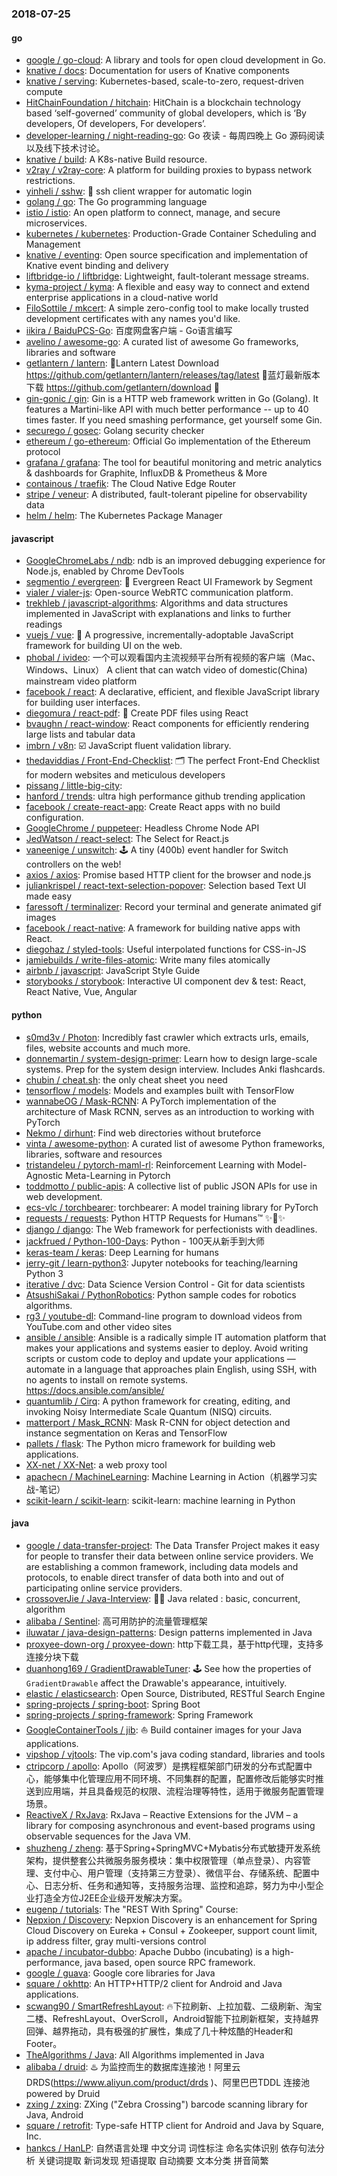 ### 2018-07-25

#### go
* [google / go-cloud](https://github.com/google/go-cloud): A library and tools for open cloud development in Go.
* [knative / docs](https://github.com/knative/docs): Documentation for users of Knative components
* [knative / serving](https://github.com/knative/serving): Kubernetes-based, scale-to-zero, request-driven compute
* [HitChainFoundation / hitchain](https://github.com/HitChainFoundation/hitchain): HitChain is a blockchain technology based ‘self-governed’ community of global developers, which is ‘By developers, Of developers, For developers’.
* [developer-learning / night-reading-go](https://github.com/developer-learning/night-reading-go): Go 夜读 - 每周四晚上 Go 源码阅读以及线下技术讨论。
* [knative / build](https://github.com/knative/build): A K8s-native Build resource.
* [v2ray / v2ray-core](https://github.com/v2ray/v2ray-core): A platform for building proxies to bypass network restrictions.
* [yinheli / sshw](https://github.com/yinheli/sshw): 🐝 ssh client wrapper for automatic login
* [golang / go](https://github.com/golang/go): The Go programming language
* [istio / istio](https://github.com/istio/istio): An open platform to connect, manage, and secure microservices.
* [kubernetes / kubernetes](https://github.com/kubernetes/kubernetes): Production-Grade Container Scheduling and Management
* [knative / eventing](https://github.com/knative/eventing): Open source specification and implementation of Knative event binding and delivery
* [liftbridge-io / liftbridge](https://github.com/liftbridge-io/liftbridge): Lightweight, fault-tolerant message streams.
* [kyma-project / kyma](https://github.com/kyma-project/kyma): A flexible and easy way to connect and extend enterprise applications in a cloud-native world
* [FiloSottile / mkcert](https://github.com/FiloSottile/mkcert): A simple zero-config tool to make locally trusted development certificates with any names you'd like.
* [iikira / BaiduPCS-Go](https://github.com/iikira/BaiduPCS-Go): 百度网盘客户端 - Go语言编写
* [avelino / awesome-go](https://github.com/avelino/awesome-go): A curated list of awesome Go frameworks, libraries and software
* [getlantern / lantern](https://github.com/getlantern/lantern): 🔴Lantern Latest Download https://github.com/getlantern/lantern/releases/tag/latest 🔴蓝灯最新版本下载 https://github.com/getlantern/download 🔴
* [gin-gonic / gin](https://github.com/gin-gonic/gin): Gin is a HTTP web framework written in Go (Golang). It features a Martini-like API with much better performance -- up to 40 times faster. If you need smashing performance, get yourself some Gin.
* [securego / gosec](https://github.com/securego/gosec): Golang security checker
* [ethereum / go-ethereum](https://github.com/ethereum/go-ethereum): Official Go implementation of the Ethereum protocol
* [grafana / grafana](https://github.com/grafana/grafana): The tool for beautiful monitoring and metric analytics & dashboards for Graphite, InfluxDB & Prometheus & More
* [containous / traefik](https://github.com/containous/traefik): The Cloud Native Edge Router
* [stripe / veneur](https://github.com/stripe/veneur): A distributed, fault-tolerant pipeline for observability data
* [helm / helm](https://github.com/helm/helm): The Kubernetes Package Manager

#### javascript
* [GoogleChromeLabs / ndb](https://github.com/GoogleChromeLabs/ndb): ndb is an improved debugging experience for Node.js, enabled by Chrome DevTools
* [segmentio / evergreen](https://github.com/segmentio/evergreen): 🌲 Evergreen React UI Framework by Segment
* [vialer / vialer-js](https://github.com/vialer/vialer-js): Open-source WebRTC communication platform.
* [trekhleb / javascript-algorithms](https://github.com/trekhleb/javascript-algorithms): Algorithms and data structures implemented in JavaScript with explanations and links to further readings
* [vuejs / vue](https://github.com/vuejs/vue): 🖖 A progressive, incrementally-adoptable JavaScript framework for building UI on the web.
* [phobal / ivideo](https://github.com/phobal/ivideo): 一个可以观看国内主流视频平台所有视频的客户端（Mac、Windows、Linux） A client that can watch video of domestic(China) mainstream video platform
* [facebook / react](https://github.com/facebook/react): A declarative, efficient, and flexible JavaScript library for building user interfaces.
* [diegomura / react-pdf](https://github.com/diegomura/react-pdf): 📄 Create PDF files using React
* [bvaughn / react-window](https://github.com/bvaughn/react-window): React components for efficiently rendering large lists and tabular data
* [imbrn / v8n](https://github.com/imbrn/v8n): ☑️ JavaScript fluent validation library.
* [thedaviddias / Front-End-Checklist](https://github.com/thedaviddias/Front-End-Checklist): 🗂 The perfect Front-End Checklist for modern websites and meticulous developers
* [pissang / little-big-city](https://github.com/pissang/little-big-city): 
* [hanford / trends](https://github.com/hanford/trends): ultra high performance github trending application
* [facebook / create-react-app](https://github.com/facebook/create-react-app): Create React apps with no build configuration.
* [GoogleChrome / puppeteer](https://github.com/GoogleChrome/puppeteer): Headless Chrome Node API
* [JedWatson / react-select](https://github.com/JedWatson/react-select): The Select for React.js
* [vaneenige / unswitch](https://github.com/vaneenige/unswitch): 🕹 A tiny (400b) event handler for Switch controllers on the web!
* [axios / axios](https://github.com/axios/axios): Promise based HTTP client for the browser and node.js
* [juliankrispel / react-text-selection-popover](https://github.com/juliankrispel/react-text-selection-popover): Selection based Text UI made easy
* [faressoft / terminalizer](https://github.com/faressoft/terminalizer): Record your terminal and generate animated gif images
* [facebook / react-native](https://github.com/facebook/react-native): A framework for building native apps with React.
* [diegohaz / styled-tools](https://github.com/diegohaz/styled-tools): Useful interpolated functions for CSS-in-JS
* [jamiebuilds / write-files-atomic](https://github.com/jamiebuilds/write-files-atomic): Write many files atomically
* [airbnb / javascript](https://github.com/airbnb/javascript): JavaScript Style Guide
* [storybooks / storybook](https://github.com/storybooks/storybook): Interactive UI component dev & test: React, React Native, Vue, Angular

#### python
* [s0md3v / Photon](https://github.com/s0md3v/Photon): Incredibly fast crawler which extracts urls, emails, files, website accounts and much more.
* [donnemartin / system-design-primer](https://github.com/donnemartin/system-design-primer): Learn how to design large-scale systems. Prep for the system design interview. Includes Anki flashcards.
* [chubin / cheat.sh](https://github.com/chubin/cheat.sh): the only cheat sheet you need
* [tensorflow / models](https://github.com/tensorflow/models): Models and examples built with TensorFlow
* [wannabeOG / Mask-RCNN](https://github.com/wannabeOG/Mask-RCNN): A PyTorch implementation of the architecture of Mask RCNN, serves as an introduction to working with PyTorch
* [Nekmo / dirhunt](https://github.com/Nekmo/dirhunt): Find web directories without bruteforce
* [vinta / awesome-python](https://github.com/vinta/awesome-python): A curated list of awesome Python frameworks, libraries, software and resources
* [tristandeleu / pytorch-maml-rl](https://github.com/tristandeleu/pytorch-maml-rl): Reinforcement Learning with Model-Agnostic Meta-Learning in Pytorch
* [toddmotto / public-apis](https://github.com/toddmotto/public-apis): A collective list of public JSON APIs for use in web development.
* [ecs-vlc / torchbearer](https://github.com/ecs-vlc/torchbearer): torchbearer: A model training library for PyTorch
* [requests / requests](https://github.com/requests/requests): Python HTTP Requests for Humans™ ✨🍰✨
* [django / django](https://github.com/django/django): The Web framework for perfectionists with deadlines.
* [jackfrued / Python-100-Days](https://github.com/jackfrued/Python-100-Days): Python - 100天从新手到大师
* [keras-team / keras](https://github.com/keras-team/keras): Deep Learning for humans
* [jerry-git / learn-python3](https://github.com/jerry-git/learn-python3): Jupyter notebooks for teaching/learning Python 3
* [iterative / dvc](https://github.com/iterative/dvc): Data Science Version Control - Git for data scientists
* [AtsushiSakai / PythonRobotics](https://github.com/AtsushiSakai/PythonRobotics): Python sample codes for robotics algorithms.
* [rg3 / youtube-dl](https://github.com/rg3/youtube-dl): Command-line program to download videos from YouTube.com and other video sites
* [ansible / ansible](https://github.com/ansible/ansible): Ansible is a radically simple IT automation platform that makes your applications and systems easier to deploy. Avoid writing scripts or custom code to deploy and update your applications — automate in a language that approaches plain English, using SSH, with no agents to install on remote systems. https://docs.ansible.com/ansible/
* [quantumlib / Cirq](https://github.com/quantumlib/Cirq): A python framework for creating, editing, and invoking Noisy Intermediate Scale Quantum (NISQ) circuits.
* [matterport / Mask_RCNN](https://github.com/matterport/Mask_RCNN): Mask R-CNN for object detection and instance segmentation on Keras and TensorFlow
* [pallets / flask](https://github.com/pallets/flask): The Python micro framework for building web applications.
* [XX-net / XX-Net](https://github.com/XX-net/XX-Net): a web proxy tool
* [apachecn / MachineLearning](https://github.com/apachecn/MachineLearning): Machine Learning in Action（机器学习实战-笔记）
* [scikit-learn / scikit-learn](https://github.com/scikit-learn/scikit-learn): scikit-learn: machine learning in Python

#### java
* [google / data-transfer-project](https://github.com/google/data-transfer-project): The Data Transfer Project makes it easy for people to transfer their data between online service providers. We are establishing a common framework, including data models and protocols, to enable direct transfer of data both into and out of participating online service providers.
* [crossoverJie / Java-Interview](https://github.com/crossoverJie/Java-Interview): 👨‍🎓 Java related : basic, concurrent, algorithm
* [alibaba / Sentinel](https://github.com/alibaba/Sentinel): 高可用防护的流量管理框架
* [iluwatar / java-design-patterns](https://github.com/iluwatar/java-design-patterns): Design patterns implemented in Java
* [proxyee-down-org / proxyee-down](https://github.com/proxyee-down-org/proxyee-down): http下载工具，基于http代理，支持多连接分块下载
* [duanhong169 / GradientDrawableTuner](https://github.com/duanhong169/GradientDrawableTuner): 🕹️ See how the properties of `GradientDrawable` affect the Drawable's appearance, intuitively.
* [elastic / elasticsearch](https://github.com/elastic/elasticsearch): Open Source, Distributed, RESTful Search Engine
* [spring-projects / spring-boot](https://github.com/spring-projects/spring-boot): Spring Boot
* [spring-projects / spring-framework](https://github.com/spring-projects/spring-framework): Spring Framework
* [GoogleContainerTools / jib](https://github.com/GoogleContainerTools/jib): ⛵️ Build container images for your Java applications.
* [vipshop / vjtools](https://github.com/vipshop/vjtools): The vip.com's java coding standard, libraries and tools
* [ctripcorp / apollo](https://github.com/ctripcorp/apollo): Apollo（阿波罗）是携程框架部门研发的分布式配置中心，能够集中化管理应用不同环境、不同集群的配置，配置修改后能够实时推送到应用端，并且具备规范的权限、流程治理等特性，适用于微服务配置管理场景。
* [ReactiveX / RxJava](https://github.com/ReactiveX/RxJava): RxJava – Reactive Extensions for the JVM – a library for composing asynchronous and event-based programs using observable sequences for the Java VM.
* [shuzheng / zheng](https://github.com/shuzheng/zheng): 基于Spring+SpringMVC+Mybatis分布式敏捷开发系统架构，提供整套公共微服务服务模块：集中权限管理（单点登录）、内容管理、支付中心、用户管理（支持第三方登录）、微信平台、存储系统、配置中心、日志分析、任务和通知等，支持服务治理、监控和追踪，努力为中小型企业打造全方位J2EE企业级开发解决方案。
* [eugenp / tutorials](https://github.com/eugenp/tutorials): The "REST With Spring" Course:
* [Nepxion / Discovery](https://github.com/Nepxion/Discovery): Nepxion Discovery is an enhancement for Spring Cloud Discovery on Eureka + Consul + Zookeeper, support count limit, ip address filter, gray multi-versions control
* [apache / incubator-dubbo](https://github.com/apache/incubator-dubbo): Apache Dubbo (incubating) is a high-performance, java based, open source RPC framework.
* [google / guava](https://github.com/google/guava): Google core libraries for Java
* [square / okhttp](https://github.com/square/okhttp): An HTTP+HTTP/2 client for Android and Java applications.
* [scwang90 / SmartRefreshLayout](https://github.com/scwang90/SmartRefreshLayout): 🔥下拉刷新、上拉加载、二级刷新、淘宝二楼、RefreshLayout、OverScroll，Android智能下拉刷新框架，支持越界回弹、越界拖动，具有极强的扩展性，集成了几十种炫酷的Header和 Footer。
* [TheAlgorithms / Java](https://github.com/TheAlgorithms/Java): All Algorithms implemented in Java
* [alibaba / druid](https://github.com/alibaba/druid): ♨️ 为监控而生的数据库连接池！阿里云DRDS(https://www.aliyun.com/product/drds )、阿里巴巴TDDL 连接池powered by Druid
* [zxing / zxing](https://github.com/zxing/zxing): ZXing ("Zebra Crossing") barcode scanning library for Java, Android
* [square / retrofit](https://github.com/square/retrofit): Type-safe HTTP client for Android and Java by Square, Inc.
* [hankcs / HanLP](https://github.com/hankcs/HanLP): 自然语言处理 中文分词 词性标注 命名实体识别 依存句法分析 关键词提取 新词发现 短语提取 自动摘要 文本分类 拼音简繁
